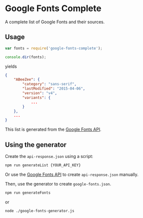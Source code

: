 # Google Fonts Complete

A complete list of Google Fonts and their sources.

## Usage

``` js
var fonts = require('google-fonts-complete');

console.dir(fonts);
```

yields

``` json
{
    "ABeeZee": {
        "category": "sans-serif",
        "lastModified": "2015-04-06",
        "version": "v4",
        "variants": {
            ...
        }
    },
    ...
}
```

This list is generated from the [Google Fonts API].

## Using the generator

Create the `api-response.json` using a script:
```sh
npm run generateList {YOUR_API_KEY}
```
Or use the [Google Fonts API] to create `api-response.json` manually.

Then, use the generator to create `google-fonts.json`.

```sh
npm run generateFonts
```
or

```sh
node ./google-fonts-generator.js
```

[Google Fonts API]: https://developers.google.com/fonts/
